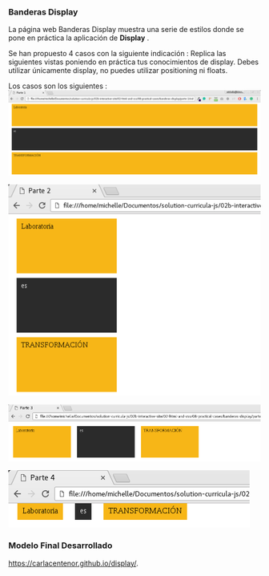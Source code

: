 ###  Banderas Display

La página web Banderas Display muestra una serie de estilos donde se pone en práctica la aplicación de **Display** .

Se han propuesto 4 casos con la siguiente indicación : Replica las siguientes vistas poniendo en práctica tus conocimientos de display. Debes utilizar únicamente display, no puedes utilizar positioning ni floats.

Los casos son los siguientes :
![caso1](/aside/docs/parte1.png)

![caso2](/aside/docs/parte2.png)

![caso3](/aside/docs/parte3.png)

![caso4](/aside/docs/parte4.png)

### Modelo Final Desarrollado

 https://carlacentenor.github.io/display/.
